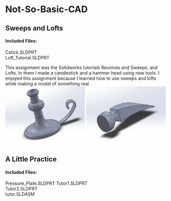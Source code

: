 # Not-So-Basic-CAD

## Sweeps and Lofts
#### Included Files:
Cstick.SLDPRT <br/>
Loft_Tutorial.SLDPRT <br/>

This assignment was the Solidworks tutorials Revolves and Sweeps, and Lofts. In them I made a candlestick and a hammer head using new tools. I enjoyed this assignment because I learned how to use sweeps and lofts while making a model of something real.
<br/>
<IMG SRC="Images/CstickImage.PNG"  width="250" height="185"> <IMG SRC="Images/Loft_TutorialImage.PNG"  width="250" height="185">
<br/>
## A Little Practice
#### Included Files:
Pressure_Plate.SLDPRT
Tutor1.SLDPRT<br/>
Tutor2.SLDPRT<br/>
tutor.SLDASM<br/>





